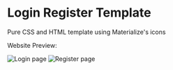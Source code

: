 <h1>Login Register Template</h1>
Pure CSS and HTML template using Materialize's icons<br>

Website Preview:

<img src="https://image.prntscr.com/image/G-t2n0NTTkmIIQfbMxRpUA.png" title="Login page" />
<img src="https://image.prntscr.com/image/SILqa3UgRqaTBsYwfhrNUg.png" title="Register page" />
